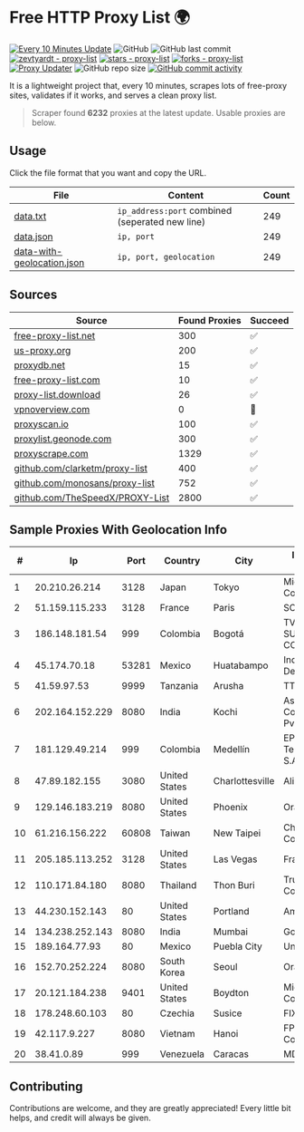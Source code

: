 
# Free HTTP Proxy List 🌍

[![Every 10 Minutes Update](https://github.com/mertguvencli/http-proxy-list/actions/workflows/main.yml/badge.svg?branch=main)](https://github.com/mertguvencli/http-proxy-list/actions/workflows/main.yml)
![GitHub](https://img.shields.io/github/license/mertguvencli/http-proxy-list)
![GitHub last commit](https://img.shields.io/github/last-commit/mertguvencli/http-proxy-list)
[![zevtyardt - proxy-list](https://img.shields.io/static/v1?label=zevtyardt&message=proxy-list&color=blue&logo=github)](https://github.com/zevtyardt/proxy-list "Go to GitHub repo")
[![stars - proxy-list](https://img.shields.io/github/stars/zevtyardt/proxy-list?style=social)](https://github.com/zevtyardt/proxy-list)
[![forks - proxy-list](https://img.shields.io/github/forks/zevtyardt/proxy-list?style=social)](https://github.com/zevtyardt/proxy-list)
[![Proxy Updater](https://github.com/zevtyardt/proxy-list/workflows/Proxy%20Updater/badge.svg)](https://github.com/zevtyardt/proxy-list/actions?query=workflow:"Proxy+Updater")
![GitHub repo size](https://img.shields.io/github/repo-size/zevtyardt/proxy-list)
[![GitHub commit activity](https://img.shields.io/github/commit-activity/m/zevtyardt/proxy-list?logo=commits)](https://github.com/zevtyardt/proxy-list/commits/main)

It is a lightweight project that, every 10 minutes, scrapes lots of free-proxy sites, validates if it works, and serves a clean proxy list.

> Scraper found **6232** proxies at the latest update. Usable proxies are below.

## Usage

Click the file format that you want and copy the URL.

|File|Content|Count|
|----|-------|-----|
|[data.txt](https://raw.githubusercontent.com/mertguvencli/http-proxy-list/main/proxy-list/data.txt)|`ip_address:port` combined (seperated new line)|249|
|[data.json](https://raw.githubusercontent.com/mertguvencli/http-proxy-list/main/proxy-list/data.json)|`ip, port`|249|
|[data-with-geolocation.json](https://raw.githubusercontent.com/mertguvencli/http-proxy-list/main/proxy-list/data-with-geolocation.json)|`ip, port, geolocation`|249|

## Sources

|Source|Found Proxies|Succeed|
|------|-------------|-------|
|[free-proxy-list.net](https://free-proxy-list.net)|300|✅|
|[us-proxy.org](https://www.us-proxy.org)|200|✅|
|[proxydb.net](http://proxydb.net)|15|✅|
|[free-proxy-list.com](https://free-proxy-list.com/?page=&port=&type%5B%5D=http&type%5B%5D=https&up_time=0&search=Search)|10|✅|
|[proxy-list.download](https://www.proxy-list.download/HTTP)|26|✅|
|[vpnoverview.com](https://vpnoverview.com/privacy/anonymous-browsing/free-proxy-servers)|0|🚫|
|[proxyscan.io](https://www.proxyscan.io)|100|✅|
|[proxylist.geonode.com](https://proxylist.geonode.com/api/proxy-list?limit=300&page=1&sort_by=lastChecked&sort_type=desc&protocols=http,https)|300|✅|
|[proxyscrape.com](https://api.proxyscrape.com/v2/?request=displayproxies&protocol=http&timeout=10000&country=all&ssl=all&anonymity=all)|1329|✅|
|[github.com/clarketm/proxy-list](https://raw.githubusercontent.com/clarketm/proxy-list/master/proxy-list-raw.txt)|400|✅|
|[github.com/monosans/proxy-list](https://raw.githubusercontent.com/monosans/proxy-list/main/proxies/http.txt)|752|✅|
|[github.com/TheSpeedX/PROXY-List](https://raw.githubusercontent.com/TheSpeedX/PROXY-List/master/http.txt)|2800|✅|


## Sample Proxies With Geolocation Info

|#|Ip|Port|Country|City|Internet Service Provider|
|-|--|----|-------|----|-------------------------|
|1|20.210.26.214|3128|Japan|Tokyo|Microsoft Corporation|
|2|51.159.115.233|3128|France|Paris|SCALEWAY|
|3|186.148.181.54|999|Colombia|Bogotá|TV AZTECA SUCURSAL COLOMBIA|
|4|45.174.70.18|53281|Mexico|Huatabampo|Index Datacom S.a. De C.V.|
|5|41.59.97.53|9999|Tanzania|Arusha|TTCL|
|6|202.164.152.229|8080|India|Kochi|Asianet Satellite Communications Pvt Ltd|
|7|181.129.49.214|999|Colombia|Medellín|EPM Telecomunicaciones S.A. E.S.P.|
|8|47.89.182.155|3080|United States|Charlottesville|Alibaba.com LLC|
|9|129.146.183.219|8080|United States|Phoenix|Oracle Corporation|
|10|61.216.156.222|60808|Taiwan|New Taipei|Chunghwa Telecom Co., Ltd.|
|11|205.185.113.252|3128|United States|Las Vegas|FranTech Solutions|
|12|110.171.84.180|8080|Thailand|Thon Buri|True Internet Corporation CO. Ltd.|
|13|44.230.152.143|80|United States|Portland|Amazon.com, Inc.|
|14|134.238.252.143|8080|India|Mumbai|Google LLC|
|15|189.164.77.93|80|Mexico|Puebla City|Uninet S.A. de C.V|
|16|152.70.252.224|8080|South Korea|Seoul|Oracle Corporation|
|17|20.121.184.238|9401|United States|Boydton|Microsoft Corporation|
|18|178.248.60.103|80|Czechia|Susice|FIXNET s.r.o.|
|19|42.117.9.227|8080|Vietnam|Hanoi|FPT Telecom Company|
|20|38.41.0.89|999|Venezuela|Caracas|MDS TELECOM C.A.|



## Contributing

Contributions are welcome, and they are greatly appreciated! Every
little bit helps, and credit will always be given.

